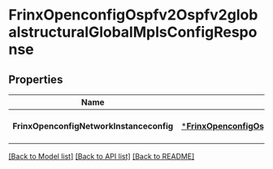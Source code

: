 # FrinxOpenconfigOspfv2Ospfv2globalstructuralGlobalMplsConfigResponse

## Properties
Name | Type | Description | Notes
------------ | ------------- | ------------- | -------------
**FrinxOpenconfigNetworkInstanceconfig** | [***FrinxOpenconfigOspfv2Ospfv2globalstructuralGlobalMplsConfig**](frinx.openconfig.ospfv2.ospfv2globalstructural.global.mpls.Config.md) |  | [optional] [default to null]

[[Back to Model list]](../README.md#documentation-for-models) [[Back to API list]](../README.md#documentation-for-api-endpoints) [[Back to README]](../README.md)


